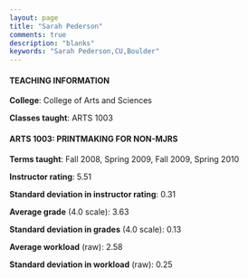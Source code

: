```yaml
---
layout: page
title: "Sarah Pederson" 
comments: true
description: "blanks"
keywords: "Sarah Pederson,CU,Boulder"
---
```

<head>
<script src="https://ajax.googleapis.com/ajax/libs/jquery/2.1.3/jquery.min.js"></script>
<script src="https://dl.dropboxusercontent.com/s/pc42nxpaw1ea4o9/highcharts.js?dl=0"></script>
<!-- <script src="../assets/js/highcharts.js"></script> -->
<style type="text/css">@font-face {
	font-family: "Bebas Neue";
	src: url(https://www.filehosting.org/file/details/544349/BebasNeue Regular.otf) format("opentype");
	}
	h1.Bebas { 
		font-family: "Bebas Neue", Verdana, Tahoma;
	}
</style>
</head>
	   
#### TEACHING INFORMATION

**College**: College of Arts and Sciences

**Classes taught**: ARTS 1003

#### ARTS 1003: PRINTMAKING FOR NON-MJRS

**Terms taught**: Fall 2008, Spring 2009, Fall 2009, Spring 2010

**Instructor rating**: 5.51

**Standard deviation in instructor rating**: 0.31

**Average grade** (4.0 scale): 3.63

**Standard deviation in grades** (4.0 scale): 0.13

**Average workload** (raw): 2.58

**Standard deviation in workload** (raw): 0.25

